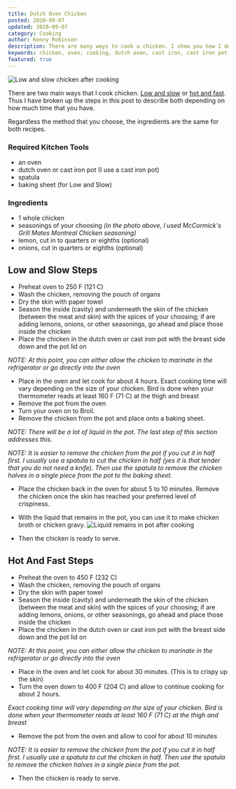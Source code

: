 ```yaml
---
title: Dutch Oven Chicken
posted: 2020-09-07
updated: 2020-09-07
category: Cooking
author: Kenny Robinson
description: There are many ways to cook a chicken. I show you how I do it.
keywords: chicken, oven, cooking, dutch oven, cast iron, cast iron pot
featured: true
---
```


<p class="text-center">
<img src="/images/20200906_151247.jpg" alt="Low and slow chicken after cooking" />
</p>

There are two main ways that I cook chicken. [Low and slow](#low-and-slow-steps) or
[hot and fast](#hot-and-fast-steps). Thus I have broken up the steps
in this post to describe both depending on how much time that you have.

Regardless the method that you choose, the ingredients are the same for both recipes.

### Required Kitchen Tools

* an oven
* dutch oven or cast iron pot (I use a cast iron pot)
* spatula
* baking sheet (for Low and Slow)

### Ingredients

* 1 whole chicken
* seasonings of your choosing
*(in the photo above, I used McCormick's Grill Mates Montreal Chicken seasoning)*
* lemon, cut in to quarters or eighths (optional)
* onions, cut in quarters or eighths (optional)

## Low and Slow Steps

* Preheat oven to 250 F (121 C)
* Wash the chicken, removing the pouch of organs
* Dry the skin with paper towel
* Season the inside (cavity) and underneath the skin of the chicken (between the meat and skin)
with the spices of your choosing;
if are adding lemons, onions, or other seasonings, go ahead and place those inside the chicken
* Place the chicken in the dutch oven or cast iron pot with the breast side down and the pot lid on

*NOTE: At this point, you can either allow the chicken to marinate in the refrigerator*
*or go directly into the oven*

* Place in the oven and let cook for about 4 hours. Exact cooking time will vary depending on the size
of your chicken. Bird is done when your thermometer reads at least 160 F (71 C) at the thigh and breast
* Remove the pot from the oven
* Turn your oven on to Broil.
* Remove the chicken from the pot and place onto a baking sheet.

*NOTE: There will be a lot of liquid in the pot. The last step of this section addresses this.*

*NOTE: It is easier to remove the chicken from the pot if you cut it in half first. I usually use a*
*spatula to cut the chicken in half (yes it is that tender that you do not need a knife).*
*Then use the spatula to remove the chicken halves in a single piece from the pot to the baking sheet.*

* Place the chicken back in the oven for about 5 to 10 minutes. Remove the chicken once the skin has
reached your preferred level of crispiness.
* With the liquid that remains in the pot, you can use it to make chicken broth or chicken gravy.
![Liquid remains in pot after cooking](/images/20200906_151844.jpg)

* Then the chicken is ready to serve.

## Hot And Fast Steps

* Preheat the oven to 450 F (232 C)
* Wash the chicken, removing the pouch of organs
* Dry the skin with paper towel
* Season the inside (cavity) and underneath the skin of the chicken (between the meat and skin)
with the spices of your choosing;
if are adding lemons, onions, or other seasonings, go ahead and place those inside the chicken
* Place the chicken in the dutch oven or cast iron pot with the breast side down and the pot lid on

*NOTE: At this point, you can either allow the chicken to marinate in the refrigerator*
*or go directly into the oven*

* Place in the oven and let cook for about 30 minutes. (This is to crispy up the skin)
* Turn the oven down to 400 F (204 C) and allow to continue cooking for about 2 hours.

*Exact cooking time will vary depending on the size of
your chicken. Bird is done when your thermometer reads at least 160 F (71 C) at the thigh and breast*

* Remove the pot from the oven and allow to cool for about 10 minutes

*NOTE: It is easier to remove the chicken from the pot if you cut it in half first. I usually use a*
*spatula to cut the chicken in half. Then use the spatula to remove the chicken halves in a single*
*piece from the pot.*

* Then the chicken is ready to serve.
